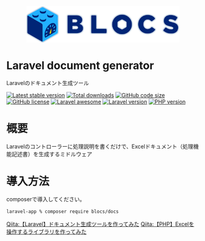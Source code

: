 <div align="center"><img src="logo.svg" width="400" /></div>

# Laravel document generator
Laravelのドキュメント生成ツール

[![Latest stable version](https://img.shields.io/packagist/v/blocs/docs)](https://packagist.org/packages/blocs/docs)
[![Total downloads](https://img.shields.io/packagist/dt/blocs/docs)](https://packagist.org/packages/blocs/docs)
[![GitHub code size](https://img.shields.io/github/languages/code-size/blocs/docs)](https://github.com/blocs/docs)
[![GitHub license](https://img.shields.io/github/license/blocs/docs)](https://github.com/blocs/docs)
[![Laravel awesome](https://img.shields.io/badge/Awesome-Laravel-green)](https://github.com/blocs/docs)
[![Laravel version](https://img.shields.io/badge/laravel-%3E%3D7-green)](https://github.com/blocs/docs)
[![PHP version](https://img.shields.io/badge/php-%3E%3D7.4-blue)](https://github.com/blocs/docs)

# 概要
Laravelのコントローラーに処理説明を書くだけで、Excelドキュメント（処理機能記述書）を生成するミドルウェア

# 導入方法
composerで導入してください。

```sh
laravel-app % composer require blocs/docs
```

[Qiita:【Laravel】ドキュメント生成ツールを作ってみた](https://qiita.com/hyada/items/c40ae6a8fc6fff05c243)
[Qiita:【PHP】Excelを操作するライブラリを作ってみた](https://qiita.com/hyada/items/0651596ca0acfbb6ad1d)
